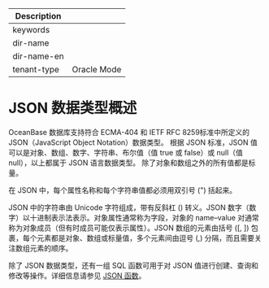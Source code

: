 | Description   |                 |
|---------------|-----------------|
| keywords      |                 |
| dir-name      |                 |
| dir-name-en   |                 |
| tenant-type   | Oracle Mode     |

# JSON 数据类型概述

OceanBase 数据库支持符合 ECMA-404 和 IETF RFC 8259标准中所定义的 JSON（JavaScript Object Notation）数据类型。
根据 JSON 标准，JSON 值可以是对象、数组、数字、字符串、布尔值（值 true 或 false）或 null（值 null），以上都属于 JSON 语言数据类型。 除了对象和数组之外的所有值都是标量。

在 JSON 中，每个属性名称和每个字符串值都必须用双引号 (") 括起来。

JSON 中的字符串由 Unicode 字符组成，带有反斜杠 (\) 转义。JSON 数字（数字）以十进制表示法表示。对象属性通常称为字段，对象的 name–value 对通常称为对象成员（但有时成员可能仅表示属性）。JSON 数组的元素由括号 ([, ]) 包裹，每个元素都是对象、数组或标量值，多个元素间由逗号 (,) 分隔，而且需要关注数组元素的顺序。

除了 JSON 数据类型，还有一组 SQL 函数可用于对 JSON 值进行创建、查询和修改等操作。详细信息请参见 [JSON 函数](../../../500.functions-of-oracle-mode/200.single-row-functions-of-oracle-mode/1200.json-functions-oracle-mode/100.json-functions-overview-oracle.md)。
